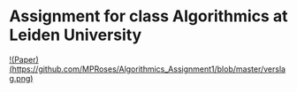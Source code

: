 # Assignment for class Algorithmics at Leiden University
[!(Paper)(https://github.com/MPRoses/Algorithmics_Assignment1/blob/master/verslag.png)](https://github.com/MPRoses/Algorithmics_Assignment1/blob/master/verslag.pdf)
